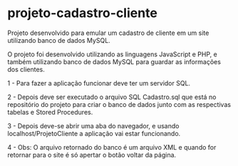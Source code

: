 # projeto-cadastro-cliente
Projeto desenvolvido para emular um cadastro de cliente em um site utilizando banco de dados MySQL.

O projeto foi desenvolvido utilizando as linguagens JavaScript e PHP, e também utilizando banco
de dados MySQL para guardar as informações dos clientes.

1 - Para fazer a aplicação funcionar deve ter um servidor SQL.

2 - Depois deve ser executado o arquivo SQL Cadastro.sql que está no repositório do projeto para criar o banco de dados junto com as respectivas tabelas e Stored Procedures.

3 - Depois deve-se abrir uma aba do navegador, e usando localhost/ProjetoCliente a aplicação vai estar funcionando.

4 - Obs: O arquivo retornado do banco é um arquivo XML e quando for retornar para o site é só apertar o botão voltar da página.
